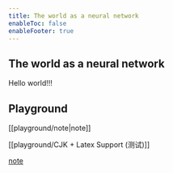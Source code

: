 ```yaml
---
title: The world as a neural network
enableToc: false
enableFooter: true
---
```


## The world as a neural network

Hello world!!!

## Playground

[[playground/note|note]]

[[playground/CJK + Latex Support (测试)]]

[note](playground/note)
